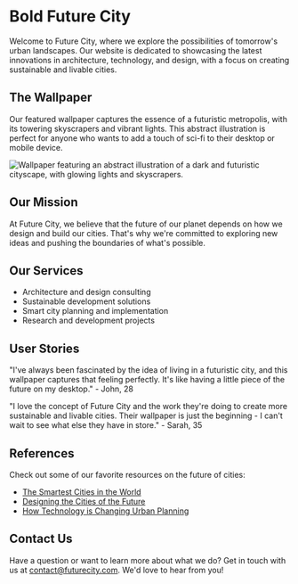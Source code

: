 <!--font:Playfair Display-->

# Bold Future City

Welcome to Future City, where we explore the possibilities of tomorrow's urban landscapes. Our website is dedicated to showcasing the latest innovations in architecture, technology, and design, with a focus on creating sustainable and livable cities.

## The Wallpaper

Our featured wallpaper captures the essence of a futuristic metropolis, with its towering skyscrapers and vibrant lights. This abstract illustration is perfect for anyone who wants to add a touch of sci-fi to their desktop or mobile device.

![Wallpaper featuring an abstract illustration of a dark and futuristic cityscape, with glowing lights and skyscrapers.](#)

## Our Mission

At Future City, we believe that the future of our planet depends on how we design and build our cities. That's why we're committed to exploring new ideas and pushing the boundaries of what's possible.

## Our Services

- Architecture and design consulting
- Sustainable development solutions
- Smart city planning and implementation
- Research and development projects

## User Stories

"I've always been fascinated by the idea of living in a futuristic city, and this wallpaper captures that feeling perfectly. It's like having a little piece of the future on my desktop." - John, 28

"I love the concept of Future City and the work they're doing to create more sustainable and livable cities. Their wallpaper is just the beginning - I can't wait to see what else they have in store." - Sarah, 35

## References

Check out some of our favorite resources on the future of cities:

- [The Smartest Cities in the World](#)
- [Designing the Cities of the Future](#)
- [How Technology is Changing Urban Planning](#)

## Contact Us

Have a question or want to learn more about what we do? Get in touch with us at [contact@futurecity.com](mailto:contact@futurecity.com). We'd love to hear from you!

<!--

Write me content for website with wallpaper which alt text is:

"A wallpaper featuring an abstract illustration of a dark and futuristic cityscape, with glowing lights and skyscrapers."

The name/title of the page should not be 1:1 copy of the alt text but rather a real content of the website which is using this wallpaper.

- Use markdown format 
- Start with heading
- Heading should be short and concise
- The content should look like a real website 
- The website should not be about the wallpaper, wallpaper is just a related background
- Heading should be contain work "wallpaper" or "background"
- Include real sections like references, contact, user stories, etc. use things relevant to the page purpose.
- Feel free to use structure like headings, bullets, numbering, blockquotes, paragraphs, horizontal lines, etc.
- You can use formatting like bold or _italic_
- You can include UTF-8 emojis
- Links should be only #hash anchors (and you can refer to the document itself)
- Do not include images


---


# Future City - A Bold Vision for Tomorrow

Welcome to Future City, where we explore the possibilities of tomorrow's urban landscapes. Our website is dedicated to showcasing the latest innovations in architecture, technology, and design, with a focus on creating sustainable and livable cities.

## The Wallpaper

Our featured wallpaper captures the essence of a futuristic metropolis, with its towering skyscrapers and vibrant lights. This abstract illustration is perfect for anyone who wants to add a touch of sci-fi to their desktop or mobile device.

![Wallpaper featuring an abstract illustration of a dark and futuristic cityscape, with glowing lights and skyscrapers.](#)

## Our Mission

At Future City, we believe that the future of our planet depends on how we design and build our cities. That's why we're committed to exploring new ideas and pushing the boundaries of what's possible.

## Our Services

- Architecture and design consulting
- Sustainable development solutions
- Smart city planning and implementation
- Research and development projects

## User Stories

"I've always been fascinated by the idea of living in a futuristic city, and this wallpaper captures that feeling perfectly. It's like having a little piece of the future on my desktop." - John, 28

"I love the concept of Future City and the work they're doing to create more sustainable and livable cities. Their wallpaper is just the beginning - I can't wait to see what else they have in store." - Sarah, 35

## References

Check out some of our favorite resources on the future of cities:

- [The Smartest Cities in the World](#)
- [Designing the Cities of the Future](#)
- [How Technology is Changing Urban Planning](#)

## Contact Us

Have a question or want to learn more about what we do? Get in touch with us at [contact@futurecity.com](mailto:contact@futurecity.com). We'd love to hear from you!

-->
